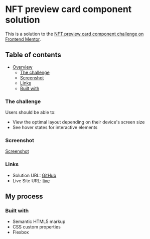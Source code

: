
# NFT preview card component solution

This is a solution to the [NFT preview card component challenge on Frontend Mentor](https://www.frontendmentor.io/challenges/nft-preview-card-component-SbdUL_w0U).

## Table of contents

- [Overview](#overview)
  - [The challenge](#the-challenge)
  - [Screenshot](#screenshot)
  - [Links](#links)
  - [Built with](#built-with)

### The challenge

Users should be able to:

- View the optimal layout depending on their device's screen size
- See hover states for interactive elements

### Screenshot

[Screenshot]([https://github.com/mikava7/NFT-preview-card-component/blob/main/NTF%20screenShot.png](https://github.com/mikava7/NFT-preview-card-component/blob/main/NTF%20screenShot.png))

### Links

- Solution URL: [GitHub](https://github.com/mikava7/NFT-preview-card-component)
- Live Site URL: [live](https://mikava7.github.io/mikava7/NFT-preview-card-component)

## My process

### Built with

- Semantic HTML5 markup
- CSS custom properties
- Flexbox
